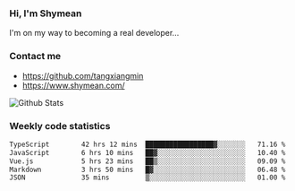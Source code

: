 ### Hi, I'm Shymean

I'm on my way to becoming a real developer...

### Contact me

- <https://github.com/tangxiangmin>
- <https://www.shymean.com/>

![Github Stats](https://github-readme-stats.vercel.app/api?username=tangxiangmin&show_icons=true&theme=dark)


###  Weekly code statistics

<!--START_SECTION:waka-->

```txt
TypeScript        42 hrs 12 mins  █████████████████▓░░░░░░░   71.16 %
JavaScript        6 hrs 10 mins   ██▓░░░░░░░░░░░░░░░░░░░░░░   10.40 %
Vue.js            5 hrs 23 mins   ██▒░░░░░░░░░░░░░░░░░░░░░░   09.09 %
Markdown          3 hrs 50 mins   █▓░░░░░░░░░░░░░░░░░░░░░░░   06.48 %
JSON              35 mins         ▒░░░░░░░░░░░░░░░░░░░░░░░░   01.00 %
```

<!--END_SECTION:waka-->